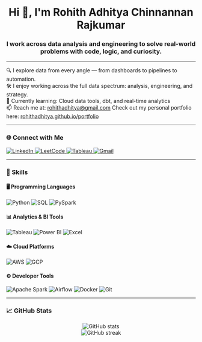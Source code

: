 <h1 align="center">Hi 👋, I'm Rohith Adhitya Chinnannan Rajkumar</h1>
<h3 align="center">I work across data analysis and engineering to solve real-world problems with code, logic, and curiosity.</h3>

---

🔍 I explore data from every angle — from dashboards to pipelines to automation.  
🛠 I enjoy working across the full data spectrum: analysis, engineering, and strategy.  
🌱 Currently learning: Cloud data tools, dbt, and real-time analytics  
📫 Reach me at: <a href="mailto:rohithadhitya@gmail.com">rohithadhitya@gmail.com</a>
Check out my personal portfolio here: [rohithadhitya.github.io/portfolio](https://rohithadhitya.github.io/portfolio)


---

### 🌐 Connect with Me

<p align="left">
  <a href="https://www.linkedin.com/in/rohith-adhitya/" target="_blank">
    <img src="https://img.shields.io/badge/LinkedIn-0A66C2?style=for-the-badge&logo=linkedin&logoColor=white" alt="LinkedIn" />
  </a>
  <a href="https://leetcode.com/rohithadhitya/" target="_blank">
    <img src="https://img.shields.io/badge/LeetCode-FFA116?style=for-the-badge&logo=leetcode&logoColor=black" alt="LeetCode" />
  </a>
  <a href="https://public.tableau.com/app/profile/rohith.adhitya" target="_blank">
    <img src="https://img.shields.io/badge/Tableau-E97627?style=for-the-badge&logo=tableau&logoColor=white" alt="Tableau" />
  </a>
  <a href="mailto:rohithadhitya@gmail.com" target="_blank">
    <img src="https://img.shields.io/badge/Gmail-D14836?style=for-the-badge&logo=gmail&logoColor=white" alt="Gmail" />
  </a>
</p>

---

### 🧰 Skills

#### 🖥 Programming Languages
![Python](https://img.shields.io/badge/-Python-3776AB?style=flat&logo=python&logoColor=white)
![SQL](https://img.shields.io/badge/-SQL-4479A1?style=flat&logo=postgresql&logoColor=white)
![PySpark](https://img.shields.io/badge/-PySpark-F9900E?style=flat)

#### 📊 Analytics & BI Tools
![Tableau](https://img.shields.io/badge/-Tableau-E97627?style=flat&logo=tableau&logoColor=white)
![Power BI](https://img.shields.io/badge/-Power%20BI-F2C811?style=flat&logo=powerbi&logoColor=black)
![Excel](https://img.shields.io/badge/-Microsoft%20Excel-217346?style=flat&logo=microsoftexcel&logoColor=white)

#### ☁️ Cloud Platforms
![AWS](https://img.shields.io/badge/-AWS-232F3E?style=flat&logo=amazonaws&logoColor=white)
![GCP](https://img.shields.io/badge/-GCP-4285F4?style=flat&logo=googlecloud&logoColor=white)

#### ⚙️ Developer Tools
![Apache Spark](https://img.shields.io/badge/-Apache%20Spark-E25A1C?style=flat&logo=apachespark&logoColor=white)
![Airflow](https://img.shields.io/badge/-Apache%20Airflow-017CEE?style=flat&logo=apacheairflow&logoColor=white)
![Docker](https://img.shields.io/badge/-Docker-2496ED?style=flat&logo=docker&logoColor=white)
![Git](https://img.shields.io/badge/-Git-F05032?style=flat&logo=git&logoColor=white)

---

### 📈 GitHub Stats

<p align="center">
  <img src="https://github-readme-stats.vercel.app/api?username=RohithAdhitya&show_icons=true&theme=tokyonight" alt="GitHub stats" />
  <br>
  <img src="https://github-readme-streak-stats.herokuapp.com?user=RohithAdhitya&theme=tokyonight" alt="GitHub streak" />
</p>
